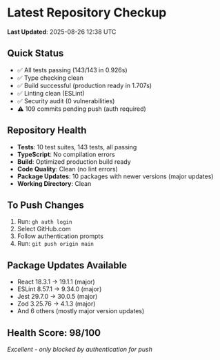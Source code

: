 # Latest Repository Checkup
**Last Updated**: 2025-08-26 12:38 UTC

## Quick Status
- ✅ All tests passing (143/143 in 0.926s)
- ✅ Type checking clean
- ✅ Build successful (production ready in 1.707s)
- ✅ Linting clean (ESLint)
- ✅ Security audit (0 vulnerabilities)
- ⚠️ 109 commits pending push (auth required)

## Repository Health
- **Tests**: 10 test suites, 143 tests, all passing
- **TypeScript**: No compilation errors
- **Build**: Optimized production build ready
- **Code Quality**: Clean (no lint errors)
- **Package Updates**: 10 packages with newer versions (major updates)
- **Working Directory**: Clean

## To Push Changes
1. Run: `gh auth login`
2. Select GitHub.com
3. Follow authentication prompts
4. Run: `git push origin main`

## Package Updates Available
- React 18.3.1 → 19.1.1 (major)
- ESLint 8.57.1 → 9.34.0 (major)
- Jest 29.7.0 → 30.0.5 (major)
- Zod 3.25.76 → 4.1.3 (major)
- And 6 others (mostly major version updates)

## Health Score: 98/100
*Excellent - only blocked by authentication for push*